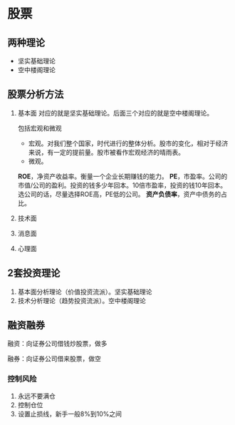 # 股票

## 两种理论

- 坚实基础理论
- 空中楼阁理论

## 股票分析方法

1. 基本面
   对应的就是坚实基础理论。后面三个对应的就是空中楼阁理论。

   包括宏观和微观

   - 宏观。对我们整个国家，时代进行的整体分析。股市的变化，相对于经济来说，有一定的提前量。股市被看作宏观经济的晴雨表。
   - 微观。

   **ROE**，净资产收益率。衡量一个企业长期赚钱的能力。
   **PE**，市盈率。公司的市值/公司的盈利。投资的钱多少年回本。10倍市盈率，投资的钱10年回本。
   选公司的话，尽量选择ROE高，PE低的公司。
   **资产负债率**，资产中债务的占比。

1. 技术面
2. 消息面
3. 心理面



## 2套投资理论

1. 基本面分析理论（价值投资流派）。坚实基础理论
2. 技术分析理论（趋势投资流派）。空中楼阁理论

## 融资融券

融资：向证券公司借钱炒股票，做多

融券：向证券公司借来股票，做空

### 控制风险

1. 永远不要满仓
2. 控制仓位
3. 设置止损线，新手一般8%到10%之间